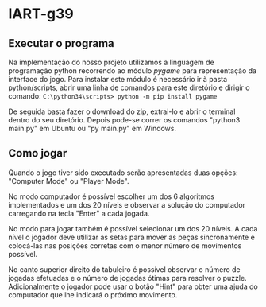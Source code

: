 # IART-g39

## Executar o programa

Na implementação do nosso projeto utilizamos a linguagem de programação python recorrendo ao módulo *pygame* para representação da interface do jogo. Para instalar este módulo é necessário ir à pasta python/scripts, abrir uma linha de comandos para este diretório e dirigir o comando:
```C:\python34\scripts> python -m pip install pygame```

De seguida basta fazer o download do zip, extrai-lo e abrir o terminal dentro do seu diretório. Depois pode-se correr os comandos "python3 main.py" em Ubuntu ou "py main.py" em Windows.

## Como jogar

Quando o jogo tiver sido executado serão apresentadas duas opções: "Computer Mode" ou "Player Mode".

No modo computador é possível escolher um dos 6 algoritmos implementados e um dos 20 níveis e observar a solução do computador carregando na tecla "Enter" a cada jogada.

No modo para jogar também é possível selecionar um dos 20 níveis. A cada nível o jogador deve utilizar as setas para mover as peças sincronamente e colocá-las nas posições corretas com o menor número de movimentos possível. 

No canto superior direito do tabuleiro é possível observar o número de jogadas efetuadas e o número de jogadas ótimas para resolver o puzzle. Adicionalmente o jogador pode usar o botão "Hint" para obter uma ajuda do computador que lhe indicará o próximo movimento.